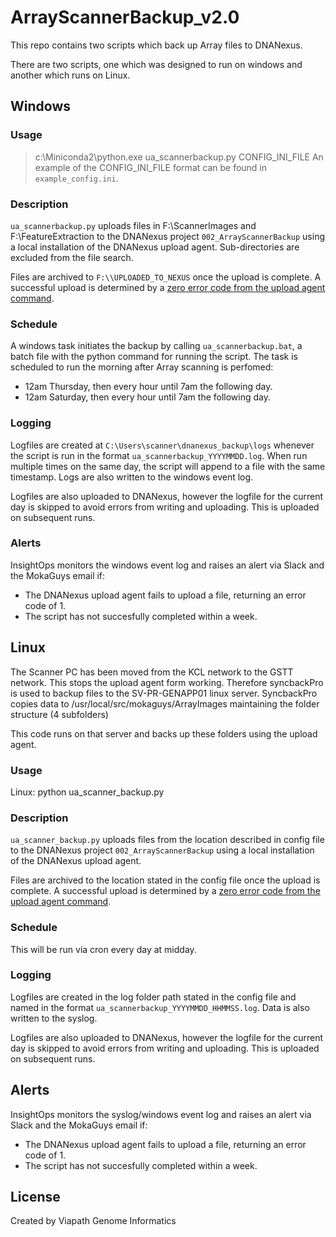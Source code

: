 # ArrayScannerBackup_v2.0
This repo contains two scripts which back up Array files to DNANexus.

There are two scripts, one which was designed to run on windows and another which runs on Linux.

## Windows
### Usage
> c:\Miniconda2\python.exe ua_scannerbackup.py CONFIG_INI_FILE
An example of the CONFIG_INI_FILE format can be found in `example_config.ini`.
### Description
`ua_scannerbackup.py` uploads files in F:\ScannerImages and F:\FeatureExtraction to the DNANexus project `002_ArrayScannerBackup` using a local installation of the DNANexus upload agent. Sub-directories are excluded from the file search.

Files are archived to `F:\\UPLOADED_TO_NEXUS` once the upload is complete. A successful upload is determined by a [zero error code from the upload agent command](https://documentation.dnanexus.com/user/objects/uploading-and-downloading-files/batch/upload-agent#errors).

### Schedule
A windows task initiates the backup by calling `ua_scannerbackup.bat`, a batch file with the python command for running the script. The task is scheduled to run the morning after Array scanning is perfomed:
- 12am Thursday, then every hour until 7am the following day.
- 12am Saturday, then every hour until 7am the following day.

### Logging
Logfiles are created at `C:\Users\scanner\dnanexus_backup\logs` whenever the script is run in the format `ua_scannerbackup_YYYYMMDD.log`. When run multiple times on the same day, the script will append to a file with the same timestamp. Logs are also written to the windows event log.

Logfiles are also uploaded to DNANexus, however the logfile for the current day is skipped to avoid errors from writing and uploading. This is uploaded on subsequent runs.

### Alerts
InsightOps monitors the windows event log and raises an alert via Slack and the MokaGuys email if:
* The DNANexus upload agent fails to upload a file, returning an error code of 1.
* The script has not succesfully completed within a week.

## Linux
The Scanner PC has been moved from the KCL network to the GSTT network. This stops the upload agent form working. Therefore syncbackPro is used to backup files to the SV-PR-GENAPP01 linux server.
SyncbackPro copies data to /usr/local/src/mokaguys/ArrayImages maintaining the folder structure (4 subfolders)

This code runs on that server and backs up these folders using the upload agent.

### Usage
Linux:
python ua_scanner_backup.py

### Description
`ua_scanner_backup.py` uploads files from the location described in config file to the DNANexus project `002_ArrayScannerBackup` using a local installation of the DNANexus upload agent.

Files are archived to the location stated in the config file once the upload is complete. A successful upload is determined by a [zero error code from the upload agent command](https://documentation.dnanexus.com/user/objects/uploading-and-downloading-files/batch/upload-agent#errors).


### Schedule
This will be run via cron every day at midday.

### Logging
Logfiles are created in the log folder path stated in the config file and named in the format `ua_scannerbackup_YYYYMMDD_HHMMSS.log`. Data is also written to the syslog.

Logfiles are also uploaded to DNANexus, however the logfile for the current day is skipped to avoid errors from writing and uploading. This is uploaded on subsequent runs.

## Alerts
InsightOps monitors the syslog/windows event log and raises an alert via Slack and the MokaGuys email if:
* The DNANexus upload agent fails to upload a file, returning an error code of 1.
* The script has not succesfully completed within a week.

## License
Created by Viapath Genome Informatics
